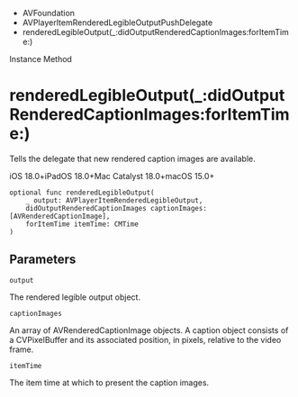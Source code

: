 

- AVFoundation
- AVPlayerItemRenderedLegibleOutputPushDelegate
-  renderedLegibleOutput(\_:didOutputRenderedCaptionImages:forItemTime:) 

Instance Method

# renderedLegibleOutput(\_:didOutputRenderedCaptionImages:forItemTime:)

Tells the delegate that new rendered caption images are available.

iOS 18.0+iPadOS 18.0+Mac Catalyst 18.0+macOS 15.0+

``` source
optional func renderedLegibleOutput(
    _ output: AVPlayerItemRenderedLegibleOutput,
    didOutputRenderedCaptionImages captionImages: [AVRenderedCaptionImage],
    forItemTime itemTime: CMTime
)
```

## Parameters 

`output`  

The rendered legible output object.

`captionImages`  

An array of AVRenderedCaptionImage objects. A caption object consists of a CVPixelBuffer and its associated position, in pixels, relative to the video frame.

`itemTime`  

The item time at which to present the caption images.

